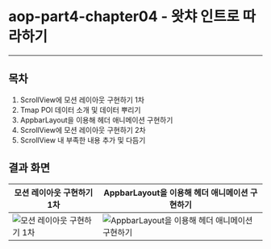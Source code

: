 # aop-part4-chapter04 - 왓챠 인트로 따라하기

---

## 목차

1. ScrollView에 모션 레이아웃 구현하기 1차
2. Tmap POI 데이터 소개 및 데이터 뿌리기
3. AppbarLayout을 이용해 헤더 애니메이션 구현하기
4. ScrollView에 모션 레이아웃 구현하기 2차
5. ScrollView 내 부족한 내용 추가 및 다듬기



## 결과 화면

| 모션 레이아웃 구현하기 1차 | AppbarLayout을 이용해 헤더 애니메이션 구현하기 |
| -------------------------------------- | ------------------------------------------- |
| ![모션 레이아웃 구현하기 1차](https://imgur.com/OEarmFb.gif) | ![AppbarLayout을 이용해 헤더 애니메이션 구현하기](https://imgur.com/N73VXj4.gif) |

